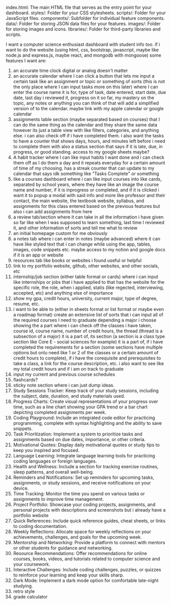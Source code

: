 index.html: The main HTML file that serves as the entry point for your dashboard.
styles/: Folder for your CSS stylesheets.
scripts/: Folder for your JavaScript files.
components/: Subfolder for individual feature components.
data/: Folder for storing JSON data files for your features.
images/: Folder for storing images and icons.
libraries/: Folder for third-party libraries and scripts.


I want a computer science enthusiast dashboard with student info too. if i want to do the website (using html, css, bootstrap, javascript, maybe like node.js and express.js, maybe react, and mongodb with mongoose) some features I want are: 
1. an accurate time clock digital or analog doesn't matter
2. an accurate calendar where I can click a button that lets me input a certain task like an assignment or topic or something of sorts (this is not the only place where I can input tasks more on this later) where I can enter the course name it is for, type of task, date entered, start date, due date, last day i reviewed it, progress on it so far, my mastery on the topic, any notes or anything you can think of that will add a simplified version of to the calendar. maybe link with my apple calendar or google calendar
3. assignments table section (maybe separated based on courses) that I can do the same thing as the calendar and they share the same data however its just a table view with like filters, categories, and anything else. i can also check off if i have completed them. i also want the tasks to have a counter that shows days, hours, and minutes left before i need to complete them with also a status section that says if it is late, due, in progress, or good standing. access to my google sheets maybe?
4. A habit tracker where I can like input habits I want done and i can check them off as I do them a day and it repeats everyday for a certain amount of time of my choosing. has a streak counter that can update to my calendar that says idk something like "Tasks Complete" or something
5. like a courses dashboard where i can like input courses into like cards, separated by school years, where they have like an image the course name and number, if it is inprogress or completed, and if it is clicked i want it to popup a modal with said info and more like professor and their contact, the main website, the textbook website, syllabus, and assignments for this class entered based on the previous features but also i can add assignments from here
6. a review tab/section where it can take in all the information i have given so far like when I was supposed to learn something, last time I reviewed it, and other information of sorts and tell me what to review 
7. an initial homepage custom for me obviously
8. a notes tab where i can enter in notes (maybe advanced) where it can have like styled text that i can change while using the app, tables, images, code snippets etc. maybe access to my notion and google docs if it is an app or website
9. resources tab like books or websites i found useful or helpful
10. link to my portfolio website, github, other websites, and other socials, etc
11. internship/job section (either table format or cards) where i can input like internships or jobs that i have applied to that has the website for the specific role, the role, when i applied, statis (like regected, interviewing, accepted, etc) and anything else of importance
12. show my gpa, credit hours, university, current major, type of degree, resume, etc.
13. i want to be able to (either in sheets format or list format or maybe even a roadmap format) create an extensive list of sorts that i can input all of the required courses I need to graduate depending a major i choose showing the a part where i can check off the classes i have taken, course id, course name, number of credit hours, the thread (thread is a subsection of a major) it is a part of, its section (a section is a class type section like Core E - social sciences for example) it is a part of, if i have completed the requirements for a section (some sections have multiple options but onlu need like 1 or 2 of the classes or a certain amount of credit hours to complete), if i have the corequisite and prerequisites to take a class, a link for the course description, etc. i also want to see like my total credit hours and if i am on track to graduate
14. input my current and previous course schedules
15. flashcards?
16. sticky note section where i can just dump ideas.
17. Study Sessions Tracker: Keep track of your study sessions, including the subject, date, duration, and study materials used.
18. Progress Charts: Create visual representations of your progress over time, such as a line chart showing your GPA trend or a bar chart depicting completed assignments per week.
19. Coding Playground: Include an integrated code editor for practicing programming, complete with syntax highlighting and the ability to save snippets.
20. Task Prioritization: Implement a system to prioritize tasks and assignments based on due dates, importance, or other criteria.
21. Motivational Quotes: Display daily motivational quotes or study tips to keep you inspired and focused.
22. Language Learning: Integrate language learning tools for practicing coding languages or foreign languages.
23. Health and Wellness: Include a section for tracking exercise routines, sleep patterns, and overall well-being.
24. Reminders and Notifications: Set up reminders for upcoming tasks, assignments, or study sessions, and receive notifications on your device.
25. Time Tracking: Monitor the time you spend on various tasks or assignments to improve time management.
26. Project Portfolio: Showcase your coding projects, assignments, and personal projects with descriptions and screenshots but i already have a portfolio website
27. Quick References: Include quick reference guides, cheat sheets, or links to coding documentation.
28. Weekly Reflections: Allocate space for weekly reflections on your achievements, challenges, and goals for the upcoming week.
29. Mentorship and Networking: Provide a platform to connect with mentors or other students for guidance and networking.
30. Resource Recommendations: Offer recommendations for online courses, books, videos, and tutorials related to computer science and your coursework.
31. Interactive Challenges: Include coding challenges, puzzles, or quizzes to reinforce your learning and keep your skills sharp.
32. Dark Mode: Implement a dark mode option for comfortable late-night studying. 
33. retro style
34. grade calculator